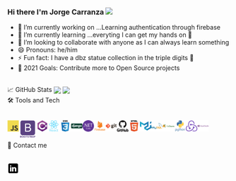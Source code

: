 ### Hi there I'm Jorge Carranza <img src="https://raw.githubusercontent.com/MartinHeinz/MartinHeinz/master/wave.gif" width="30px">


- 🔭 I’m currently working on ...Learning authentication through firebase
- 🌱 I’m currently learning ...everyting I can get my hands on 🤣
- 👯 I’m looking to collaborate with anyone as I can always learn something
- 😄 Pronouns: he/him
- ⚡ Fun fact: I have a dbz statue collection in the triple digits 🤣
- 🥅 2021 Goals: Contribute more to Open Source projects

<br/>
📈 GitHub Stats

<img align="center" src='https://github-readme-stats.vercel.app/api/top-langs/?username=ssgsj-carranza&langs_count=5&theme=tokyonight' />
<img align="center" src='https://github-readme-stats.vercel.app/api/?username=ssgsj-carranza&count_private=true&theme=tokyonight&showicons=true' />

<br/>
🛠️ Tools and Tech

<br/><img align="left" width="26px" src="https://raw.githubusercontent.com/devicons/devicon/7a4ca8aa871d6dca81691e018d31eed89cb70a76/icons/javascript/javascript-original.svg" />
<img align="left" width="40px" src="https://raw.githubusercontent.com/devicons/devicon/7a4ca8aa871d6dca81691e018d31eed89cb70a76/icons/bootstrap/bootstrap-plain-wordmark.svg" />
<img align="left" width="26px" src="https://raw.githubusercontent.com/devicons/devicon/7a4ca8aa871d6dca81691e018d31eed89cb70a76/icons/csharp/csharp-original.svg" />
<img align="left" width="26px" src="https://raw.githubusercontent.com/devicons/devicon/7a4ca8aa871d6dca81691e018d31eed89cb70a76/icons/react/react-original-wordmark.svg" />
<img align="left" width="26px" src="https://raw.githubusercontent.com/devicons/devicon/7a4ca8aa871d6dca81691e018d31eed89cb70a76/icons/css3/css3-original-wordmark.svg" />
<img align="left" width="26px" src="https://raw.githubusercontent.com/devicons/devicon/7a4ca8aa871d6dca81691e018d31eed89cb70a76/icons/django/django-original.svg" />
<img align="left" width="26px" src="https://raw.githubusercontent.com/devicons/devicon/7a4ca8aa871d6dca81691e018d31eed89cb70a76/icons/dotnetcore/dotnetcore-original.svg" />
<img align="left" width="26px" src="https://raw.githubusercontent.com/devicons/devicon/7a4ca8aa871d6dca81691e018d31eed89cb70a76/icons/firebase/firebase-plain-wordmark.svg" />
<img align="left" width="26px" src="https://raw.githubusercontent.com/devicons/devicon/7a4ca8aa871d6dca81691e018d31eed89cb70a76/icons/git/git-original-wordmark.svg" />
<img align="left" width="26px" src="https://raw.githubusercontent.com/devicons/devicon/7a4ca8aa871d6dca81691e018d31eed89cb70a76/icons/github/github-original-wordmark.svg" />
<img align="left" width="26px" src="https://raw.githubusercontent.com/devicons/devicon/7a4ca8aa871d6dca81691e018d31eed89cb70a76/icons/html5/html5-original-wordmark.svg" />
<img align="left" width="26px" src="https://raw.githubusercontent.com/devicons/devicon/7a4ca8aa871d6dca81691e018d31eed89cb70a76/icons/materialui/materialui-original.svg" />
<img align="left" width="26px" src="https://raw.githubusercontent.com/devicons/devicon/7a4ca8aa871d6dca81691e018d31eed89cb70a76/icons/mysql/mysql-original-wordmark.svg" />
<img align="left" width="26px" src="https://raw.githubusercontent.com/devicons/devicon/7a4ca8aa871d6dca81691e018d31eed89cb70a76/icons/pycharm/pycharm-original-wordmark.svg" />
<img align="left" width="26px" src="https://raw.githubusercontent.com/devicons/devicon/7a4ca8aa871d6dca81691e018d31eed89cb70a76/icons/python/python-original-wordmark.svg" />
<img align="left" width="26px" src="https://raw.githubusercontent.com/devicons/devicon/7a4ca8aa871d6dca81691e018d31eed89cb70a76/icons/redux/redux-original.svg" />
<img align="left" width="26px" src="https://raw.githubusercontent.com/devicons/devicon/7a4ca8aa871d6dca81691e018d31eed89cb70a76/icons/visualstudio/visualstudio-plain-wordmark.svg" />

<br/>
<br/>
📲 Contact me

<br/> [<img align="left" width="26px" src="https://raw.githubusercontent.com/simple-icons/simple-icons/cae25487b37975758a5753e8711681a179110586/icons/linkedin.svg" />](https://www.linkedin.com/in/jorge-carranza-700101211/)
[]()

